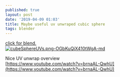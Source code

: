 ```yaml
---
published: true
layout: post
date: '2019-04-09 01:03'
title: Maybe useful uv unwraped cubic sphere
tags: blender 
---
```

[click for blend.]({{site.baseurl}}/blends/maybeUsefulSphereUVunwraped.blend)  
[![cubeSphereUVs.png-OGbKuQjX410tWgA-md](https://images.weserv.nl/?url=https://i.imgur.com/lrWzJHzl.png)](https://images.weserv.nl/?url=https://i.imgur.com/lrWzJHz.png)

Nice UV unwrap overview  
[https://www.youtube.com/watch?v=brnaAL-QwhU](https://www.youtube.com/watch?v=brnaAL-QwhU)
